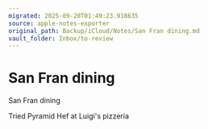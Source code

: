 ```yaml
---
migrated: 2025-09-20T01:49:23.918635
source: apple-notes-exporter
original_path: Backup/iCloud/Notes/San Fran dining.md
vault_folder: Inbox/to-review
---
```

# San Fran dining

San Fran dining 

Tried Pyramid Hef at Luigi's pizzeria 

